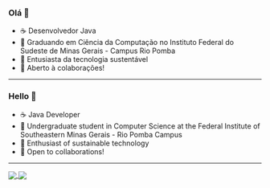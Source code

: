 ### Olá 👋
- ☕ Desenvolvedor Java
- 🔭 Graduando em Ciência da Computação no Instituto Federal do Sudeste de Minas Gerais - Campus Rio Pomba
- 🌱 Entusiasta da tecnologia sustentável
- 👯 Aberto à colaborações!
- - - - - - - - - - - - - - - - 
### Hello 👋
- ☕ Java Developer
- 🔭 Undergraduate student in Computer Science at the Federal Institute of Southeastern Minas Gerais - Rio Pomba Campus
- 🌱 Enthusiast of sustainable technology
- 👯 Open to collaborations!
- - - - - - - - - - - - - - - - 
<!--
Here are some ideas to get you started:

- 🔭 Graduando em Ciência da Computação no Instituto Federal do Sudeste de Minas Gerais - Campus Rio Pomba
- 🌱 Apaixonado por Arduino e 
- 👯 I’m looking to collaborate on ...
- 🤔 I’m looking for help with ...
- 💬 Ask me about ...
- 📫 How to reach me: ...
- 😄 Pronouns: ...
- ⚡ Fun fact: ...
-->

<a href="https://github.com/vitouncio/github-readme-stats">
  <img align="center" src="https://github-readme-stats.vercel.app/api?username=vitouncio&show_icons=true&theme=dark" />

</a>
<a href="https://github.com/vitouncio/github-readme-stats">
  <img align="center" src="https://github-readme-stats.vercel.app/api/top-langs/?username=vitouncio&layout=compact&theme=dark" />
</a>
